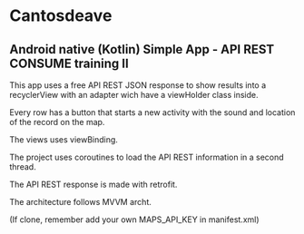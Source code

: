 # Cantosdeave
Android native (Kotlin) Simple App - API REST CONSUME training II
---
This app uses a free API REST JSON response to show results into a recyclerView with an adapter wich have a viewHolder class inside. 

Every row has a button that starts a new activity with the sound and location of the record on the map.

The views uses viewBinding.

The project uses coroutines to load the API REST information in a second thread. 

The API REST response is made with retrofit.

The architecture follows MVVM archt.

(If clone, remember add your own MAPS_API_KEY in manifest.xml)
